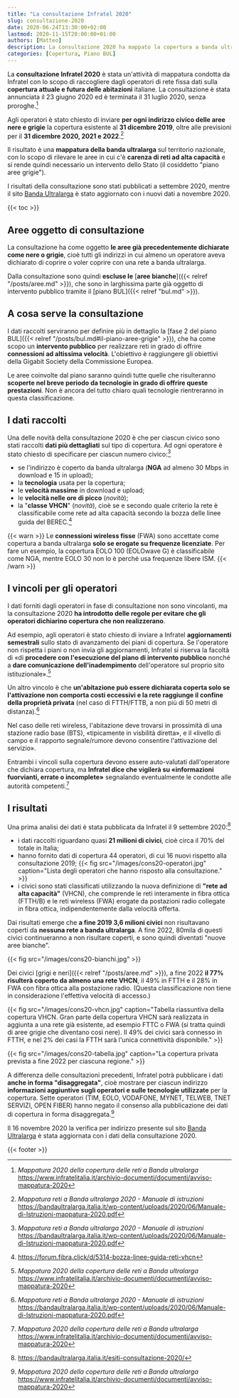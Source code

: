 ```yaml
---
title: "La consultazione Infratel 2020"
slug: consultazione-2020
date: 2020-06-24T13:30:00+02:00
lastmod: 2020-11-15T20:00:00+01:00
authors: [Matteo]
description: La consultazione 2020 ha mappato la copertura a banda ultralarga del Paese, per rilevare le aree in cui c'è carenza di reti ad alta capacità.
categories: [Copertura, Piano BUL]
---
```


La **consultazione Infratel 2020** è stata un'attività di mappatura condotta da Infratel con lo scopo di raccogliere dagli operatori di rete fissa dati sulla **copertura attuale e futura delle abitazioni** italiane. La consultazione è stata annunciata il 23 giugno 2020 ed è terminata il 31 luglio 2020, senza proroghe.[^cons]

[^cons]: *Mappatura 2020 della copertura delle reti a Banda ultralarga* https://www.infratelitalia.it/archivio-documenti/documenti/avviso-mappatura-2020

Agli operatori è stato chiesto di inviare **per ogni indirizzo civico delle aree nere e grigie** la copertura esistente al **31 dicembre 2019**, oltre alle previsioni per il **31 dicembre 2020, 2021 e 2022**.[^manuale]

[^manuale]: *Mappatura reti a Banda ultralarga 2020 - Manuale di istruzioni* https://bandaultralarga.italia.it/wp-content/uploads/2020/06/Manuale-di-Istruzioni-mappatura-2020.pdf

Il risultato è una **mappatura della banda ultralarga** sul territorio nazionale, con lo scopo di rilevare le aree in cui c'è **carenza di reti ad alta capacità** e si rende quindi necessario un intervento dello Stato (il cosiddetto "piano aree grigie").

I risultati della consultazione sono stati pubblicati a settembre 2020, mentre il sito [Banda Ultralarga](https://bandaultralarga.italia.it/) è stato aggiornato con i nuovi dati a novembre 2020.

{{< toc >}}

## Aree oggetto di consultazione

La consultazione ha come oggetto **le aree già precedentemente dichiarate come nere o grigie**, cioè tutti gli indirizzi in cui almeno un operatore aveva dichiarato di coprire o voler coprire con una rete a banda ultralarga.

Dalla consultazione sono quindi **escluse le** [**aree bianche**]({{< relref "/posts/aree.md" >}}), che sono in larghissima parte già oggetto di intervento pubblico tramite il [piano BUL]({{< relref "bul.md" >}}).

## A cosa serve la consultazione

I dati raccolti serviranno per definire più in dettaglio la [fase 2 del piano BUL]({{< relref "/posts/bul.md#il-piano-aree-grigie" >}}), che ha come scopo un **intervento pubblico** per realizzare reti in grado di offrire **connessioni ad altissima velocità**. L'obiettivo è raggiungere gli obiettivi della Gigabit Society della Commissione Europea.

Le aree coinvolte dal piano saranno quindi tutte quelle che risulteranno **scoperte nel breve periodo da tecnologie in grado di offrire queste prestazioni**. Non è ancora del tutto chiaro quali tecnologie rientreranno in questa classificazione.

## I dati raccolti

Una delle novità della consultazione 2020 è che per ciascun civico sono stati raccolti **dati più dettagliati** sul tipo di copertura. Ad ogni operatore è stato chiesto di specificare per ciascun numero civico:[^manuale]

- se l'indirizzo è coperto da banda ultralarga (**NGA** ad almeno 30 Mbps in download e 15 in upload);
- la **tecnologia** usata per la copertura;
- le **velocità massime** in download e upload;
- le **velocità nelle ore di picco** (*novità*);
- la "**classe VHCN**" (*novità*), cioè se e secondo quale criterio la rete è classificabile come rete ad alta capacità secondo la bozza delle linee guida del BEREC.[^vhcn]

[^vhcn]: https://forum.fibra.click/d/5314-bozza-linee-guida-reti-vhcn

{{< warn >}}
Le **connessioni wireless fisse** (FWA) sono accettate come copertura a banda ultralarga **solo se erogate su frequenze licenziate**. Per fare un esempio, la copertura EOLO 100 (EOLOwave G) è classificabile come NGA, mentre EOLO 30 non lo è perché usa frequenze libere ISM.
{{< /warn >}}

## I vincoli per gli operatori

I dati forniti dagli operatori in fase di consultazione non sono vincolanti, ma la consultazione 2020 **ha introdotto delle regole per evitare che gli operatori dichiarino copertura che non realizzerano**.

Ad esempio, agli operatori è stato chiesto di inviare a Infratel **aggiornamenti semestrali** sullo stato di avanzamento dei piani di copertura. Se l'operatore non rispetta i piani o non invia gli aggiornamenti, Infratel si riserva la facoltà di «di **procedere con l'esecuzione del piano di intervento pubblico** nonché a **dare comunicazione dell'inadempimento** dell'operatore sul proprio sito istituzionale».[^cons]

Un altro vincolo è che **un'abitazione può essere dichiarata coperta solo se l'attivazione non comporta costi eccessivi e la rete raggiunge il confine della proprietà privata** (nel caso di FTTH/FTTB, a non più di 50 metri di distanza).[^manuale]

Nel caso delle reti wireless, l'abitazione deve trovarsi in prossimità di una stazione radio base (BTS), «tipicamente in visbilità diretta», e il «livello di campo e il rapporto segnale/rumore devono consentire l'attivazione del servizio».

Entrambi i vincoli sulla copertura devono essere auto-valutati dall'operatore che dichiara copertura, ma **Infratel dice che vigilerà su «informazioni fuorvianti, errate o incomplete»** segnalando eventualmente le condotte alle autorità competenti.[^cons]

## I risultati

Una prima analisi dei dati è stata pubblicata da Infratel il 9 settembre 2020:[^esiti]

[^esiti]: https://bandaultralarga.italia.it/esiti-consultazione-2020/

- i dati raccolti riguardano quasi **21 milioni di civici**, cioè circa il 70% del totale in Italia;
- hanno fornito dati di copertura 44 operatori, di cui 16 nuovi rispetto alla consultazione 2019;
{{< fig src="/images/cons20-operatori.jpg" caption="Lista degli operatori che hanno risposto alla consultazione." >}}
- i civici sono stati classificati utilizzando la nuova definizione di **"rete ad alta capacità"** (VHCN), che comprende le reti interamente in fibra ottica (FTTH/B) e le reti wireless (FWA) erogate da postazioni radio collegate in fibra ottica, indipendentemente dalla velocità offerta.

Dai risultati emerge che **a fine 2019 3,6 milioni civici** non risultavano coperti da **nessuna rete a banda ultralarga**. A fine 2022, 80mila di questi civici continueranno a non risultare coperti, e sono quindi diventati "nuove aree bianche".

{{< fig src="/images/cons20-bianchi.jpg" >}}

Dei civici [grigi e neri]({{< relref "/posts/aree.md" >}}), a fine 2022 **il 77% risulterà coperto da almeno una rete VHCN**, il 49% in FTTH e il 28% in FWA con fibra ottica alla postazione radio. (Questa classificazione non tiene in considerazione l'effettiva velocità di accesso.)

{{< fig src="/images/cons20-vhcn.jpg" caption="Tabella riassuntiva della copertura VHCN. Gran parte della copertura VHCN sarà realizzata in aggiunta a una rete già esistente, ad esempio FTTC o FWA (si tratta quindi di aree grigie che diventano così nere). Il 49% dei civici sarà connesso in FTTH, e nel 2% dei casi la FTTH sarà l'unica connettività disponibile." >}}

{{< fig src="/images/cons20-tabella.jpg" caption="La copertura privata prevista a fine 2022 per ciascuna regione." >}}

A differenza delle consultazioni precedenti, Infratel potrà pubblicare i dati **anche in forma "disaggregata"**, cioè mostrare per ciascun indirizzo **informazioni aggiuntive sugli operatori e sulle tecnologie utilizzate** per la copertura. Sette operatori (TIM, EOLO, VODAFONE, MYNET, TELWEB, TNET SERVIZI, OPEN FIBER) hanno negato il consenso alla pubblicazione dei dati di copertura in forma disaggregata.[^cons]

Il 16 novembre 2020 la verifica per indirizzo presente sul sito [Banda Ultralarga](https://bandaultralarga.italia.it) è stata aggiornata con i dati della consultazione 2020.

{{< footer >}}
